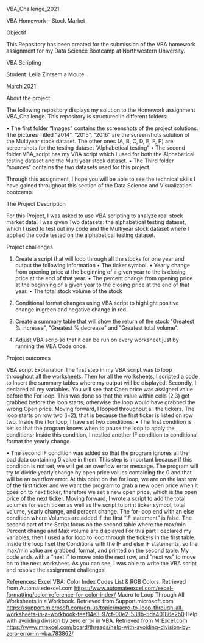 VBA_Challenge_2021

VBA Homework – Stock Market

Objectif

This Repository has been created for the submission of the VBA homework assignment for my Data Science Bootcamp at Northwestern University.

VBA Scripting

Student: Leila Zintsem a Moute

March 2021

About the project:

The following repository displays my solution to the Homework assignment VBA_Challenge. This repository is structured in different folders:

•	The first folder “Images” contains the screenshots of the project solutions.
The pictures Titled “2014”, “2015”, “2016” are the screenshots solution of the Multiyear stock dataset. The other ones (A, B, C, D, E, F, P) are screenshots for the testing dataset “Alphabetical testing” 
•	The second folder VBA_script has my VBA script which I used for both the Alphabetical testing dataset and the Multi year stock dataset. 
•	The Third folder “sources” contains the two datasets used for this project.

Through this assignment, I hope you will be able to see the technical skills I have gained throughout this section of the Data Science and Visualization bootcamp.  

The Project Description

For this Project, I was asked to use VBA scripting to analyze real stock market data. I was given Two datasets:
 the alphabetical testing dataset, which I used to test out my code and the Multiyear stock dataset where I applied the code tested on the alphabetical testing dataset. 



Project challenges
1)	Create a script that will loop through all the stocks for one year and output the following information
•	The ticker symbol.
•	Yearly change from opening price at the beginning of a given year to the is closing price at the end of that year.
•	The percent change from opening price at the beginning of a given 
year to the closing price at the end of that year.
•	The total stock volume of the stock

2)	Conditional format changes using VBA script to highlight positive change in green and negative change in red.

3)	Create a summary table that will show the return of the stock "Greatest % increase", "Greatest % decrease" and "Greatest total volume". 


4)	Adjust VBA scrip so that it can be run on every worksheet just by running the VBA Code once.

Project outcomes

VBA script Explanation
The first step in my VBA script was to loop throughout all the worksheets. Then for all the worksheets, I scripted a code to Insert the summary tables where my output will be displayed. 
Secondly, I declared all my variables. You will see that Open price was assigned value before the For loop. This was done so that the value within cells (2,3) get grabbed before the loop starts, otherwise the loop would have grabbed the wrong Open price. Moving forward, I looped throughout all the tickers. The loop starts on row two (i=2), that is because the first ticker is listed on row two. 
Inside the i for loop, I have set two conditions:
•	The first condition is set so that the program knows when to pause the loop to apply the conditions; Inside this  condition, I nestled another IF condition to conditional format the yearly change. 

•	The second IF condition was added so that the program ignores all the bad data containing 0 value in them. This step is important because if this condition is not set, we will get an overflow error message. The program will try to divide yearly change by open price values containing the 0 and that will be an overflow error. 
At this point on the for loop, we are on the last row of the first ticker and we want the program to grab a new open price when it goes on to next ticker, therefore we set a new open price, which is the open price of the next ticker. Moving forward, I wrote a script to add the total volumes for each ticker as well as the script to print ticker symbol, total volume, yearly change, and percent change. The for-loop end with an else condition where Volumes are added if the first “IF statement” is false. 
The second part of the Script focus on the second table where the max/min Percent change and Max volume are displayed
For this part I declared my variables, then I used a for loop to loop through the tickers in the first table. Inside the loop I set the Conditions with the IF and else IF statements, so the max/min value are grabbed, format, and printed on the second table. 
My code ends with a “next i” to move onto the next row, and “next ws” to move on to the next worksheet. 
As you can see, I was able to write the VBA script and resolve the assignment challenges. 


References:
Excel VBA: Color Index Codes List & RGB Colors. Retrieved from Automatedexcel.com
https://www.automateexcel.com/excel-formatting/color-reference-for-color-index/
Macro to Loop Through All Worksheets in a Workbook. Retrieved from Support.microsoft.com
https://support.microsoft.com/en-us/topic/macro-to-loop-through-all-worksheets-in-a-workbook-feef14e3-97cf-00e2-538b-5da40186e2b0
Help with avoiding division by zero error in VBA. Retrieved from MrExcel.com
https://www.mrexcel.com/board/threads/help-with-avoiding-division-by-zero-error-in-vba.783862/


